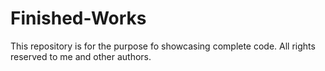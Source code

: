 # Finished-Works

This repository is for the purpose fo showcasing complete code. All rights reserved to me and other authors.
